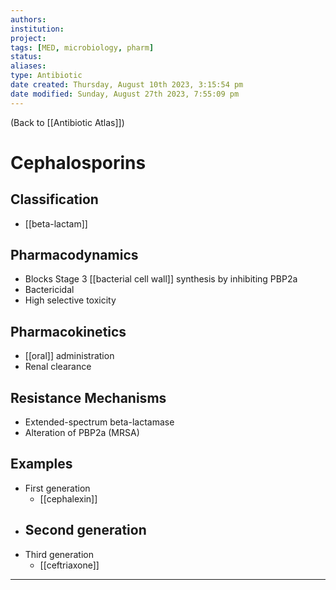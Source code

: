 ```yaml
---
authors: 
institution: 
project: 
tags: [MED, microbiology, pharm]
status: 
aliases: 
type: Antibiotic
date created: Thursday, August 10th 2023, 3:15:54 pm
date modified: Sunday, August 27th 2023, 7:55:09 pm
---
```


(Back to [[Antibiotic Atlas]])

# Cephalosporins

## Classification
- [[beta-lactam]]
## Pharmacodynamics
- Blocks Stage 3 [[bacterial cell wall]] synthesis by inhibiting PBP2a
- Bactericidal
- High selective toxicity
## Pharmacokinetics
- [[oral]] administration
- Renal clearance
## Resistance Mechanisms
- Extended-spectrum beta-lactamase
- Alteration of PBP2a (MRSA)
## Examples
- First generation
	- [[cephalexin]]
- Second generation
	- 
- Third generation
	- [[ceftriaxone]]

---
